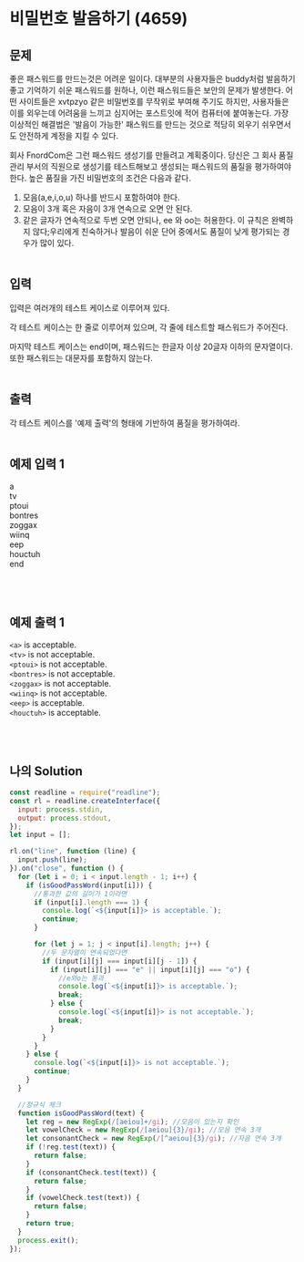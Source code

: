 # 비밀번호 발음하기 (4659)

## 문제

좋은 패스워드를 만드는것은 어려운 일이다. 대부분의 사용자들은 buddy처럼 발음하기 좋고 기억하기 쉬운 패스워드를 원하나, 이런 패스워드들은 보안의 문제가 발생한다. 어떤 사이트들은 xvtpzyo 같은 비밀번호를 무작위로 부여해 주기도 하지만, 사용자들은 이를 외우는데 어려움을 느끼고 심지어는 포스트잇에 적어 컴퓨터에 붙여놓는다. 가장 이상적인 해결법은 '발음이 가능한' 패스워드를 만드는 것으로 적당히 외우기 쉬우면서도 안전하게 계정을 지킬 수 있다.

회사 FnordCom은 그런 패스워드 생성기를 만들려고 계획중이다. 당신은 그 회사 품질 관리 부서의 직원으로 생성기를 테스트해보고 생성되는 패스워드의 품질을 평가하여야 한다. 높은 품질을 가진 비밀번호의 조건은 다음과 같다.

1. 모음(a,e,i,o,u) 하나를 반드시 포함하여야 한다.
2. 모음이 3개 혹은 자음이 3개 연속으로 오면 안 된다.
3. 같은 글자가 연속적으로 두번 오면 안되나, ee 와 oo는 허용한다.
   이 규칙은 완벽하지 않다;우리에게 친숙하거나 발음이 쉬운 단어 중에서도 품질이 낮게 평가되는 경우가 많이 있다.
   <br/>
   <br/>

## 입력

입력은 여러개의 테스트 케이스로 이루어져 있다.

각 테스트 케이스는 한 줄로 이루어져 있으며, 각 줄에 테스트할 패스워드가 주어진다.

마지막 테스트 케이스는 end이며, 패스워드는 한글자 이상 20글자 이하의 문자열이다. 또한 패스워드는 대문자를 포함하지 않는다.
<br/>
<br/>

## 출력

각 테스트 케이스를 '예제 출력'의 형태에 기반하여 품질을 평가하여라.
<br/>
<br/>

## 예제 입력 1

a<br/>
tv<br/>
ptoui<br/>
bontres<br/>
zoggax<br/>
wiinq<br/>
eep<br/>
houctuh<br/>
end

<br/>
<br/>

## 예제 출력 1

`<a>` is acceptable.<br/>
`<tv>` is not acceptable.<br/>
`<ptoui>` is not acceptable.<br/>
`<bontres>` is not acceptable.<br/>
`<zoggax>` is not acceptable.<br/>
`<wiinq>` is not acceptable.<br/>
`<eep>` is acceptable.<br/>
`<houctuh>` is acceptable.

<br/>
<br/>

## 나의 Solution

```javascript
const readline = require("readline");
const rl = readline.createInterface({
  input: process.stdin,
  output: process.stdout,
});
let input = [];

rl.on("line", function (line) {
  input.push(line);
}).on("close", function () {
  for (let i = 0; i < input.length - 1; i++) {
    if (isGoodPassWord(input[i])) {
      //통과한 값의 길이가 1이라면
      if (input[i].length === 1) {
        console.log(`<${input[i]}> is acceptable.`);
        continue;
      }

      for (let j = 1; j < input[i].length; j++) {
        //두 문자열이 연속되었다면
        if (input[i][j] === input[i][j - 1]) {
          if (input[i][j] === "e" || input[i][j] === "o") {
            //e와o는 통과
            console.log(`<${input[i]}> is acceptable.`);
            break;
          } else {
            console.log(`<${input[i]}> is not acceptable.`);
            break;
          }
        }
      }
    } else {
      console.log(`<${input[i]}> is not acceptable.`);
      continue;
    }
  }

  //정규식 체크
  function isGoodPassWord(text) {
    let reg = new RegExp(/[aeiou]+/gi); //모음이 있는지 확인
    let vowelCheck = new RegExp(/[aeiou]{3}/gi); //모음 연속 3개
    let consonantCheck = new RegExp(/[^aeiou]{3}/gi); //자음 연속 3개
    if (!reg.test(text)) {
      return false;
    }
    if (consonantCheck.test(text)) {
      return false;
    }
    if (vowelCheck.test(text)) {
      return false;
    }
    return true;
  }
  process.exit();
});
```
